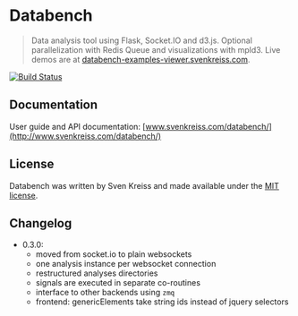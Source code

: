 # Databench

> Data analysis tool using Flask, Socket.IO and d3.js. Optional parallelization with Redis Queue and visualizations with mpld3. Live demos are at [databench-examples-viewer.svenkreiss.com](http://databench-examples-viewer.svenkreiss.com).

[![Build Status](https://travis-ci.org/svenkreiss/databench.png?branch=master)](https://travis-ci.org/svenkreiss/databench)


## Documentation

User guide and API documentation: [www.svenkreiss.com/databench/](http://www.svenkreiss.com/databench/)


## License
Databench was written by Sven Kreiss and made available under the [MIT license](https://github.com/svenkreiss/databench/blob/master/LICENSE).


## Changelog

* 0.3.0:
    * moved from socket.io to plain websockets
    * one analysis instance per websocket connection
    * restructured analyses directories
    * signals are executed in separate co-routines
    * interface to other backends using `zmq`
    * frontend: genericElements take string ids instead of jquery selectors
